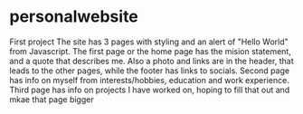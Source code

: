 # personalwebsite
First project
The site has 3 pages with styling and an alert of "Hello World" from Javascript.
The first page or the home page has the mision statement, and a quote that describes me. Also a photo and links are in the header, that leads to the other pages, while the footer has links to socials.
Second page has info on myself from interests/hobbies, education and work experience.
Third page has info on projects I have worked on, hoping to fill that out and mkae that page bigger
